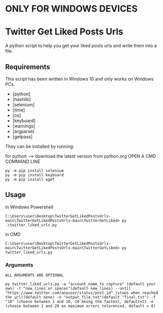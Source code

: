 # ONLY FOR WINDOWS DEVICES
# Twitter Get Liked Posts Urls

A python script to help you get your liked posts urls and write them into a file.


## Requirements

This script has been written in Windows 10 and only works on Windows PCs.

- [python]
- [hashlib]
- [selenium]
- [time]
- [os]
- [keyboard]
- [warnings]
- [argparse]
- [getpass]

They can be installed by running:

for python --> download the latest version from python.org
OPEN A CMD COMMAND LINE
````
py -m pip install selenium
py -m pip install keyboard
py -m pip install wget
````


## Usage

in Windows Powershell
```
C:\Users\user\Desktop\TwitterGetLikedPostsUrls-main\TwitterGetLikedPostsUrls-main\TwitterGetLiked> py .\twitter_liked_urls.py 
```
in CMD
```
C:\Users\user\Desktop\TwitterGetLikedPostsUrls-main\TwitterGetLikedPostsUrls-main\TwitterGetLiked> py twitter_liked_urls.py 
```

### Arguments

```
ALL ARGUMENTS ARE OPTIONAL
```
```
py twitter_liked_urls.py -a "account_name_to_capture" (default your own) -t "new_lines or spaces"(default new_lines) --until "https://www.twitter.com/anyuser/status/post_id" (stops when reached the url)(default none) -o "output_file.txt"(default "final.txt") -f "10" (choose between 1 and 10, 10 being the fastest, default=2) -e (choose between 1 and 20 as maximum errors tolarenced, default = 8)
```
